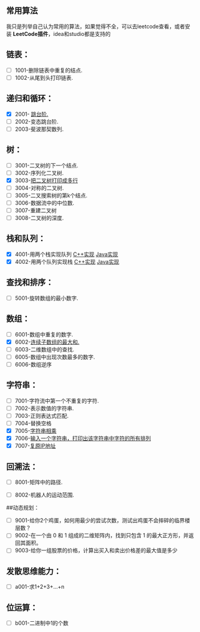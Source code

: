 ## 常用算法

我只是列举自己认为常用的算法，如果觉得不全，可以去leetcode查看，或者安装 **LeetCode插件**，idea和studio都是支持的

## 链表：

- [ ] 1001-删除链表中重复的结点. 
- [ ] 1002-从尾到头打印链表. 

## 递归和循环：

- [x] 2001- [跳台阶.](code/2001-跳台阶.java)
- [ ] 2002-变态跳台阶. 
- [ ] 2003-斐波那契数列. 

## 树：

- [ ] 3001-二叉树的下一个结点.
- [ ] 3002-序列化二叉树.
- [x] 3003-[把二叉树打印成多行](code/3003-二叉树层次遍历.cpp)
- [ ] 3004-对称的二叉树. 
- [ ] 3005-二叉搜索树的第k个结点.
- [ ] 3006-数据流中的中位数. 
- [ ] 3007-重建二叉树
- [ ] 3008-二叉树的深度. 

## 栈和队列：

- [x] 4001-用两个栈实现队列  [C++实现](code/4001-两个栈实现队列.cpp)  [Java实现](code/4001-两个栈实现队列.java)
- [x] 4002-用两个队列实现栈  [C++实现](code/4002-两个队列实现栈.cpp)  [Java实现](code/4002-两个队列实现栈.java)

## 查找和排序：

- [ ] 5001-旋转数组的最小数字.

## 数组：

- [ ] 6001-数组中重复的数字. 
- [x] 6002-[连续子数组的最大和.](code/6002-最大子序和.java)
- [ ] 6003-二维数组中的查找.
- [ ] 6005-数组中出现次数最多的数字.
- [ ] 6006-数组逆序

## 字符串：

- [ ] 7001-字符流中第一个不重复的字符. 
- [ ] 7002-表示数值的字符串. 
- [ ] 7003-正则表达式匹配. 
- [ ] 7004-替换空格
- [x] 7005-[字符串相乘](code/7005-字符串相乘.md)
- [x] 7006-[输入一个字符串，打印出该字符串中字符的所有排列](code/7006-字符的所有排列.java)
- [x] 7007-[复原IP地址](code/7007-复原IP地址.java)

## 回溯法：

- [ ] 8001-矩阵中的路径.

- [ ] 8002-机器人的运动范围.

##动态规划：

- [ ] 9001-给你2个鸡蛋，如何用最少的尝试次数，测试出鸡蛋不会摔碎的临界楼层数？
- [ ] 9002-在一个由 0 和 1 组成的二维矩阵内，找到只包含 1 的最大正方形，并返回其面积。
- [ ] 9003-给你一组股票的价格，计算出买入和卖出价格差的最大值是多少

## 发散思维能力：

- [ ] a001-求1+2+3+...+n

## 位运算：

- [ ] b001-二进制中1的个数